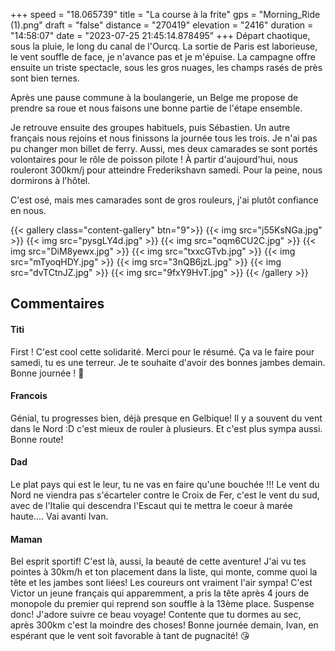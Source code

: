 +++
speed = "18.065739"
title = "La course à la frite"
gps = "Morning_Ride (1).png"
draft = "false"
distance = "270419"
elevation = "2416"
duration = "14:58:07"
date = "2023-07-25 21:45:14.878495"
+++
Départ chaotique, sous la pluie, le long du canal de l'Ourcq.
La sortie de Paris est laborieuse, le vent souffle de face, je n'avance pas et je m'épuise. La campagne offre ensuite un triste spectacle, sous les gros nuages, les champs rasés de près sont bien ternes.

Après une pause commune à la boulangerie, un Belge me propose de prendre sa roue et nous faisons une bonne partie de l'étape ensemble.

Je retrouve ensuite des groupes habituels, puis Sébastien. Un autre français nous rejoins et nous finissons la journée tous les trois. Je n'ai pas pu changer mon billet de ferry. Aussi, mes deux camarades se sont portés volontaires pour le rôle de poisson pilote ! À partir d'aujourd'hui, nous rouleront 300km/j pour atteindre Frederikshavn samedi. Pour la peine, nous dormirons à l'hôtel.

C'est osé, mais mes camarades sont de gros rouleurs, j'ai plutôt confiance en nous.

{{< gallery class="content-gallery" btn="9">}}
{{< img src="j55KsNGa.jpg" >}}
{{< img src="pysgLY4d.jpg" >}}
{{< img src="oqm6CU2C.jpg" >}}
{{< img src="DiM8yewx.jpg" >}}
{{< img src="txxcGTvb.jpg" >}}
{{< img src="mTyoqHDY.jpg" >}}
{{< img src="3nQB6jzL.jpg" >}}
{{< img src="dvTCtnJZ.jpg" >}}
{{< img src="9fxY9HvT.jpg" >}}
{{< /gallery >}}

## Commentaires
#### Titi
First !
C'est cool cette solidarité. Merci pour le résumé. Ça va le faire pour samedi, tu es une terreur. Je te souhaite d'avoir des bonnes jambes demain. Bonne journée ! 👋
#### Francois
Génial, tu progresses bien, déjà presque en Gelbique! Il y a souvent du vent dans le Nord :D c'est mieux de rouler à plusieurs. Et c'est plus sympa aussi. Bonne route!
#### Dad
Le plat pays qui est le leur, tu ne vas en faire qu'une bouchée !!!
Le vent du Nord ne viendra pas s'écarteler contre le Croix de Fer, c'est le vent du sud, avec de l'Italie qui descendra l'Escaut qui te mettra le coeur à marée haute....
Vai avanti Ivan.
#### Maman
Bel esprit sportif!  C'est là, aussi, la beauté de cette aventure! J'ai vu tes pointes à 30km/h et ton placement dans la liste, qui monte, comme quoi la tête et les jambes sont liées! Les coureurs ont vraiment l'air sympa! C'est Victor un jeune français qui apparemment, a pris la tête après 4 jours de monopole du premier qui reprend son souffle à la 13ème place. Suspense donc! J'adore suivre ce beau voyage! Contente que tu dormes au sec, après 300km c'est la moindre des choses!
Bonne journée demain, Ivan, en espérant que le vent soit favorable à tant de pugnacité! 😘
